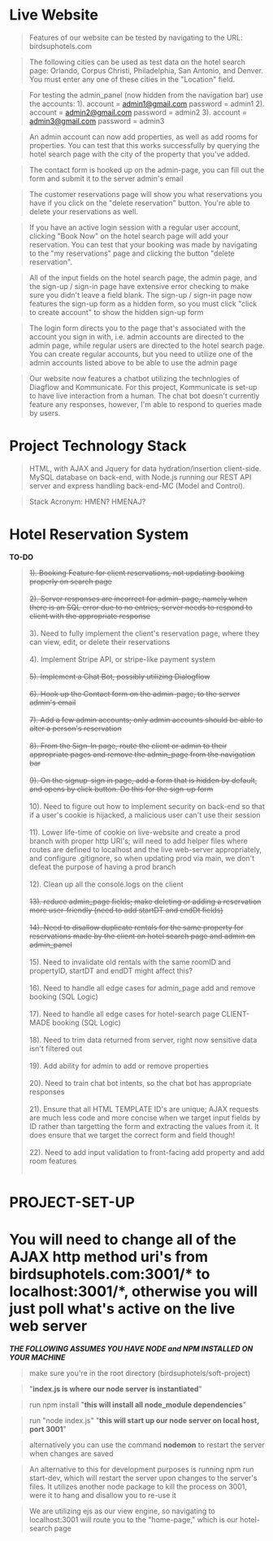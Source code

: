 # Live Website

> Features of our website can be tested by navigating to the URL: birdsuphotels.com<br />
  
> The following cities can be used as test data on the hotel search page: Orlando, Corpus Christi, Philadelphia, San Antonio, and Denver.
> You must enter any one of these cities in the "Location" field.<br />

> For testing the admin_panel (now hidden from the navigation bar) use the accounts: 1). account = admin1@gmail.com password = admin1 2). account = admin2@gmail.com
> password = admin2 3). account = admin3@gmail.com password = admin3<br />

> An admin account can now add properties, as well as add rooms for properties. You can test that this works successfully by querying the hotel search page with the city of
> the property that you've added.<br />

> The contact form is hooked up on the admin-page, you can fill out the form and submit it to the server admin's email<br />

> The customer reservations page will show you what reservations you have if you click on the "delete reservation" button. You're able to delete your reservations as well.<br />

> If you have an active login session with a regular user account, clicking "Book Now" on the hotel search page will add your reservation. You can test that your booking was made by navigating to the "my reservations" page and clicking the button "delete reservation".

> All of the input fields on the hotel search page, the admin page, and the sign-up / sign-in page have extensive error checking to make sure you didn't leave a field
> blank. The sign-up / sign-in page now features the sign-up form as a hidden form, so you must click "click to create account" to show the hidden sign-up form<br />

> The login form directs you to the page that's associated with the account you sign in with, i.e. admin accounts are directed to the admin page, while regular users are directed to the hotel search page. You can create regular accounts, but you need to utilize one of the admin accounts listed above to be able to use the admin page<br />

> Our website now features a chatbot utilizing the technlogies of Diagflow and Kommunicate. For this project, Kommunicate is set-up to have live interaction from a human. The chat bot doesn't currently feature any responses, however, I'm able to respond to queries made by users.

# Project Technology Stack

> HTML, with AJAX and Jquery for data hydration/insertion client-side. MySQL database on back-end, with Node.js running our REST API server and express handling back-end-MC (Model and Control).

> Stack Acronym: HMEN?
>                HMENAJ?

# Hotel Reservation System

**TO-DO**  

> ~~1). Booking Feature for client reservations, not updating booking properly on search page~~<br /><br />
> ~~2). Server responses are incorrect for admin-page, namely when there is an SQL error due to no entries, server needs to respond to client with
> the appropriate response~~<br /><br />
> 3). Need to fully implement the client's reservation page, where they can view, edit, or delete their reservations<br /><br />
> 4). Implement Stripe API, or stripe-like payment system<br /><br />
> ~~5). Implement a Chat Bot, possibly utilizing Dialogflow~~<br /><br />
> ~~6). Hook up the Contact form on the admin-page, to the server admin's email~~<br /><br />
> ~~7). Add a few admin accounts; only admin accounts should be able to alter a person's reservation~~<br /><br />
> ~~8). From the Sign-In page, route the client or admin to their appropriate pages and remove the admin_page from the navigation bar~~<br /><br />
> ~~9). On the signup-sign in page, add a form that is hidden by default, and opens by click button. Do this for the sign-up form~~<br /><br />
> 10). Need to figure out how to implement security on back-end so that if a user's cookie is hijacked, a malicious user can't use their session<br /><br />
> 11). Lower life-time of cookie on live-website and create a prod branch with proper http URI's; will need to add helper files where routes are defined
> to localhost and the live web-server appropriately, and configure .gitignore, so when updating prod via main, we don't defeat the purpose of having a prod branch<br /><br />
> 12). Clean up all the console.logs on the client<br /><br />
> ~~13). reduce admin_page fields; make deleting or adding a reservation more user-friendly (need to add startDT and endDt fields)~~<br /><br />
> ~~14). Need to disallow duplicate rentals for the same property for reservations made by the client on hotel search page and admin on admin_panel~~<br /><br />
> 15). Need to invalidate old rentals with the same roomID and propertyID, startDT and endDT might affect this?<br /><br />
> 16). Need to handle all edge cases for admin_page add and remove booking (SQL Logic)<br /><br />
> 17). Need to handle all edge cases for hotel-search page CLIENT-MADE booking (SQL Logic)<br /><br />
> 18). Need to trim data returned from server, right now sensitive data isn't filtered out<br /><br />
> 19). Add ability for admin to add or remove properties<br /><br />
> 20). Need to train chat bot intents, so the chat bot has appropriate responses<br/><br/>
> 21). Ensure that all HTML TEMPLATE ID's are unique; AJAX requests are much less code and more concise when we target input fields by ID rather than
> targetting the form and extracting the values from it. It does ensure that we target the correct form and field though!<br/><br/>
> 22). Need to add input validation to front-facing add property and add room features<br/><br/>

# **PROJECT-SET-UP**

# You will need to change all of the AJAX http method uri's from birdsuphotels.com:3001/* to localhost:3001/*, otherwise you will just poll what's active on the live web server

_**THE FOLLOWING ASSUMES YOU HAVE NODE and NPM INSTALLED ON YOUR MACHINE**_  

> make sure you're in the root directory (birdsuphotels/soft-project)  

> "**index.js is where our node server is instantiated**"
  
> run npm install "**this will install all node_module dependencies**"    
  
> run "node index.js" "**this will start up our node server on local host, port 3001**"

> alternatively you can use the command **nodemon** to restart the server when changes are saved

> An alternative to this for development purposes is running npm run start-dev, which will restart the server upon changes to the server's files.
> It utilizes another node package to kill the process on 3001, were it to hang and disallow you to re-use it
  
> We are utilizing ejs as our view engine, so navigating to localhost:3001 will route you to the "home-page," which is our hotel-search page
